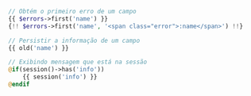 ```php
// Obtém o primeiro erro de um campo
{{ $errors->first('name') }}
{!! $errors->first('name', '<span class="error">:name</span>') !!}

// Persistir a informação de um campo
{{ old('name') }}

// Exibindo mensagem que está na sessão
@if(session()->has('info'))
	{{ session('info') }}
@endif
```
<!--stackedit_data:
eyJoaXN0b3J5IjpbLTY0MDk1MjM1OF19
-->